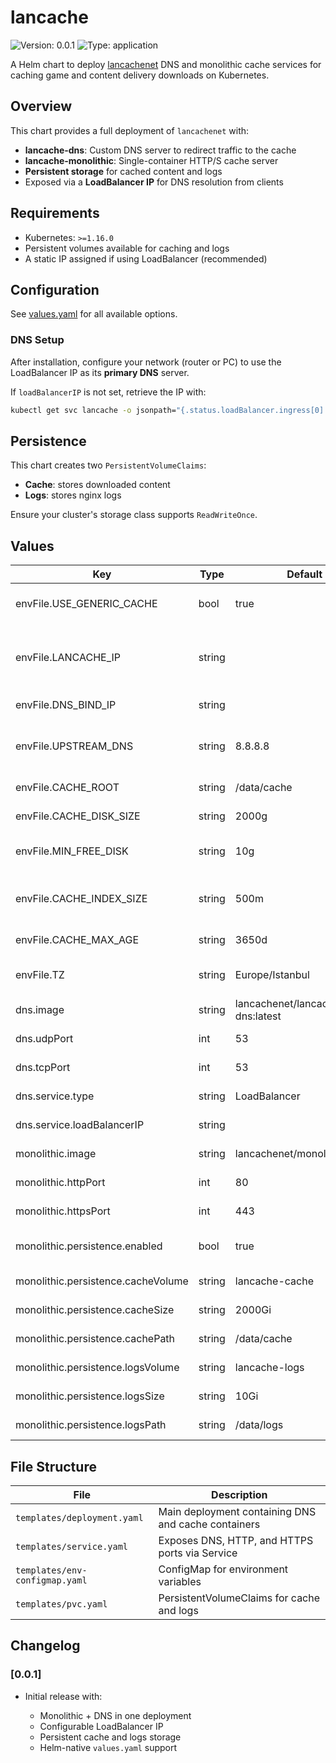 # lancache

![Version: 0.0.1](https://img.shields.io/badge/Version-0.0.1-informational?style=flat-square) ![Type: application](https://img.shields.io/badge/Type-application-informational?style=flat-square)

A Helm chart to deploy [lancachenet](https://github.com/lancachenet) DNS and monolithic cache services for caching game and content delivery downloads on Kubernetes.

## Overview

This chart provides a full deployment of `lancachenet` with:

* **lancache-dns**: Custom DNS server to redirect traffic to the cache
* **lancache-monolithic**: Single-container HTTP/S cache server
* **Persistent storage** for cached content and logs
* Exposed via a **LoadBalancer IP** for DNS resolution from clients

## Requirements

* Kubernetes: `>=1.16.0`
* Persistent volumes available for caching and logs
* A static IP assigned if using LoadBalancer (recommended)

## Configuration

See [values.yaml](./values.yaml) for all available options.

### DNS Setup

After installation, configure your network (router or PC) to use the LoadBalancer IP as its **primary DNS** server.

If `loadBalancerIP` is not set, retrieve the IP with:

```bash
kubectl get svc lancache -o jsonpath="{.status.loadBalancer.ingress[0].ip}"
```

## Persistence

This chart creates two `PersistentVolumeClaims`:

* **Cache**: stores downloaded content
* **Logs**: stores nginx logs

Ensure your cluster's storage class supports `ReadWriteOnce`.

## Values

| Key                                | Type   | Default                          | Description                                                    |
| ---------------------------------- | ------ | -------------------------------- | -------------------------------------------------------------- |
| envFile.USE\_GENERIC\_CACHE        | bool   | true                             | Set true for LoadBalancer / monolithic setup                   |
| envFile.LANCACHE\_IP               | string |                                  | IP(s) DNS will resolve for cache (space-separated if multiple) |
| envFile.DNS\_BIND\_IP              | string |                                  | IP DNS server binds to                                         |
| envFile.UPSTREAM\_DNS              | string | 8.8.8.8                          | Upstream resolver for unknown DNS queries                      |
| envFile.CACHE\_ROOT                | string | /data/cache                      | Path for storing cached data                                   |
| envFile.CACHE\_DISK\_SIZE          | string | 2000g                            | Max size of cache on disk                                      |
| envFile.MIN\_FREE\_DISK            | string | 10g                              | Minimum free disk space to maintain                            |
| envFile.CACHE\_INDEX\_SIZE         | string | 500m                             | Nginx index memory size (based on cache size)                  |
| envFile.CACHE\_MAX\_AGE            | string | 3650d                            | Max age to keep cached content                                 |
| envFile.TZ                         | string | Europe/Istanbul                  | Container timezone (e.g. Europe/Istanbul)                      |
| dns.image                          | string | lancachenet/lancache-dns\:latest | DNS server image                                               |
| dns.udpPort                        | int    | 53                               | UDP port to expose (DNS)                                       |
| dns.tcpPort                        | int    | 53                               | TCP port to expose (DNS)                                       |
| dns.service.type                   | string | LoadBalancer                     | Service type for external access                               |
| dns.service.loadBalancerIP         | string |                                  | Static LoadBalancer IP                                         |
| monolithic.image                   | string | lancachenet/monolithic\:latest   | Monolithic cache image                                         |
| monolithic.httpPort                | int    | 80                               | HTTP port for cache                                            |
| monolithic.httpsPort               | int    | 443                              | HTTPS port for cache                                           |
| monolithic.persistence.enabled     | bool   | true                             | Enable persistent volumes                                      |
| monolithic.persistence.cacheVolume | string | lancache-cache                   | Cache volume name                                              |
| monolithic.persistence.cacheSize   | string | 2000Gi                           | Size of cache volume                                           |
| monolithic.persistence.cachePath   | string | /data/cache                      | Mount path for cache                                           |
| monolithic.persistence.logsVolume  | string | lancache-logs                    | Logs volume name                                               |
| monolithic.persistence.logsSize    | string | 10Gi                             | Size of logs volume                                            |
| monolithic.persistence.logsPath    | string | /data/logs                       | Mount path for logs                                            |

## File Structure

| File                           | Description                                         |
| ------------------------------ | --------------------------------------------------- |
| `templates/deployment.yaml`    | Main deployment containing DNS and cache containers |
| `templates/service.yaml`       | Exposes DNS, HTTP, and HTTPS ports via Service      |
| `templates/env-configmap.yaml` | ConfigMap for environment variables                 |
| `templates/pvc.yaml`           | PersistentVolumeClaims for cache and logs           |

## Changelog

### \[0.0.1]

* Initial release with:

  * Monolithic + DNS in one deployment
  * Configurable LoadBalancer IP
  * Persistent cache and logs storage
  * Helm-native `values.yaml` support

